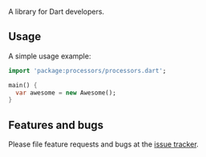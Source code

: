 A library for Dart developers.

## Usage

A simple usage example:

```dart
import 'package:processors/processors.dart';

main() {
  var awesome = new Awesome();
}
```

## Features and bugs

Please file feature requests and bugs at the [issue tracker][tracker].

[tracker]: http://example.com/issues/replaceme
